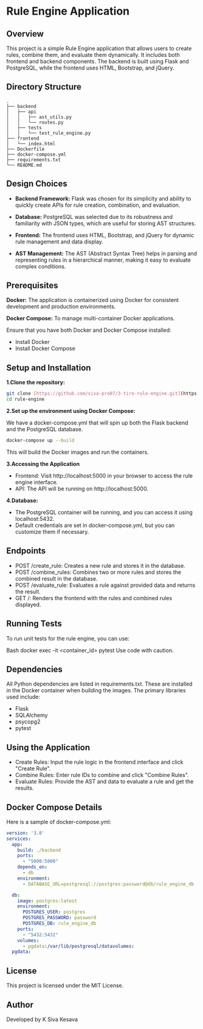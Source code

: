 # Rule Engine Application

## Overview

This project is a simple Rule Engine application that allows users to create rules, combine them, and evaluate them dynamically. It includes both frontend and backend components. The backend is built using Flask and PostgreSQL, while the frontend uses HTML, Bootstrap, and jQuery.

## Directory Structure

```plaintext
.
├── backend
│   ├── api
│   │   ├── ast_utils.py
│   │   └── routes.py
│   ├── tests
│   │   └── test_rule_engine.py
├── frontend
│   └── index.html
├── Dockerfile
├── docker-compose.yml
├── requirements.txt
└── README.md
```
## Design Choices

* **Backend Framework:** Flask was chosen for its simplicity and ability to quickly create APIs for rule creation, combination, and evaluation.

* **Database:** PostgreSQL was selected due to its robustness and familiarity with JSON types, which are useful for storing AST structures.

* **Frontend:** The frontend uses HTML, Bootstrap, and jQuery for dynamic rule management and data display.

* **AST Management:** The AST (Abstract Syntax Tree) helps in parsing and representing rules in a hierarchical manner, making it easy to evaluate complex conditions.

## Prerequisites

**Docker:** The application is containerized using Docker for consistent development and production environments.

**Docker Compose:** To manage multi-container Docker applications.

Ensure that you have both Docker and Docker Compose installed:

* Install Docker
* Install Docker Compose

## Setup and Installation

**1.Clone the repository:**

```bash
git clone [https://github.com/siva-pro07/3-tire-rule-engine.git](https://github.com/siva-pro07/3-tire-rule-engine.git)
cd rule-engine
```

**2.Set up the environment using Docker Compose:**

We have a docker-compose.yml that will spin up both the Flask backend and the PostgreSQL database.

```Bash
docker-compose up --build
```

This will build the Docker images and run the containers.

**3.Accessing the Application**
* Frontend: Visit http://localhost:5000 in your browser to access the rule engine interface.
* API: The API will be running on http://localhost:5000.

**4.Database:**

* The PostgreSQL container will be running, and you can access it using localhost:5432.
* Default credentials are set in docker-compose.yml, but you can customize them if necessary.

## Endpoints

* POST /create_rule: Creates a new rule and stores it in the database.
* POST /combine_rules: Combines two or more rules and stores the combined result in the database.
* POST /evaluate_rule: Evaluates a rule against provided data and returns the result.
* GET /: Renders the frontend with the rules and combined rules displayed.

## Running Tests
To run unit tests for the rule engine, you can use:

Bash
docker exec -it <container_id> pytest
Use code with caution.

## Dependencies

All Python dependencies are listed in requirements.txt. These are installed in the Docker container when building the images. The primary libraries used include:

* Flask
* SQLAlchemy
* psycopg2
* pytest

## Using the Application

* Create Rules: Input the rule logic in the frontend interface and click "Create Rule".
* Combine Rules: Enter rule IDs to combine and click "Combine Rules".
* Evaluate Rules: Provide the AST and data to evaluate a rule and get the results.

## Docker Compose Details
Here is a sample of docker-compose.yml:

```YAML
version: '3.8'
services:
  app:
    build: ./backend
    ports:
      - "5000:5000"
    depends_on:
      - db
    environment:
      - DATABASE_URL=postgresql://postgres:password@db/rule_engine_db

  db:
    image: postgres:latest
    environment:
      POSTGRES_USER: postgres
      POSTGRES_PASSWORD: password
      POSTGRES_DB: rule_engine_db
    ports:
      - "5432:5432"
    volumes:
      - pgdata:/var/lib/postgresql/datavolumes:
  pgdata:
```
## License

This project is licensed under the MIT License.

## Author

Developed by K Siva Kesava